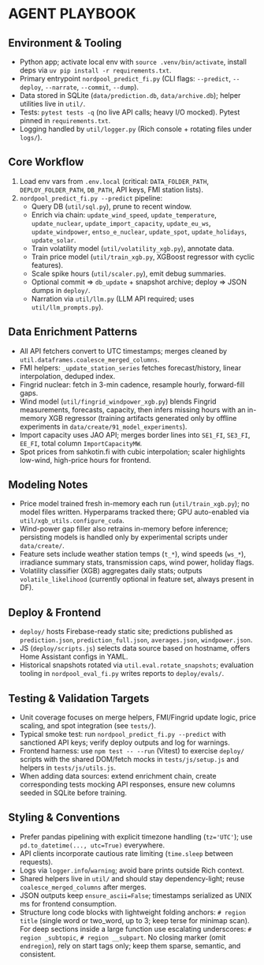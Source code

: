 # AGENT PLAYBOOK

## Environment & Tooling
- Python app; activate local env with `source .venv/bin/activate`, install deps via `uv pip install -r requirements.txt`.
- Primary entrypoint `nordpool_predict_fi.py` (CLI flags: `--predict`, `--deploy`, `--narrate`, `--commit`, `--dump`).
- Data stored in SQLite (`data/prediction.db`, `data/archive.db`); helper utilities live in `util/`.
- Tests: `pytest tests -q` (no live API calls; heavy I/O mocked). Pytest pinned in `requirements.txt`.
- Logging handled by `util/logger.py` (Rich console + rotating files under `logs/`).

## Core Workflow
1. Load env vars from `.env.local` (critical: `DATA_FOLDER_PATH`, `DEPLOY_FOLDER_PATH`, `DB_PATH`, API keys, FMI station lists).
2. `nordpool_predict_fi.py --predict` pipeline:
   - Query DB (`util/sql.py`), prune to recent window.
   - Enrich via chain: `update_wind_speed`, `update_temperature`, `update_nuclear`, `update_import_capacity`, `update_eu_ws`, `update_windpower`, `entso_e_nuclear`, `update_spot`, `update_holidays`, `update_solar`.
   - Train volatility model (`util/volatility_xgb.py`), annotate data.
   - Train price model (`util/train_xgb.py`, XGBoost regressor with cyclic features).
   - Scale spike hours (`util/scaler.py`), emit debug summaries.
   - Optional commit ⇒ `db_update` + snapshot archive; deploy ⇒ JSON dumps in `deploy/`.
   - Narration via `util/llm.py` (LLM API required; uses `util/llm_prompts.py`).

## Data Enrichment Patterns
- All API fetchers convert to UTC timestamps; merges cleaned by `util.dataframes.coalesce_merged_columns`.
- FMI helpers: `_update_station_series` fetches forecast/history, linear interpolation, deduped index.
- Fingrid nuclear: fetch in 3-min cadence, resample hourly, forward-fill gaps.
- Wind model (`util/fingrid_windpower_xgb.py`) blends Fingrid measurements, forecasts, capacity, then infers missing hours with an in-memory XGB regressor (training artifacts generated only by offline experiments in `data/create/91_model_experiments`).
- Import capacity uses JAO API; merges border lines into `SE1_FI`, `SE3_FI`, `EE_FI`, total column `ImportCapacityMW`.
- Spot prices from sahkotin.fi with cubic interpolation; scaler highlights low-wind, high-price hours for frontend.

## Modeling Notes
- Price model trained fresh in-memory each run (`util/train_xgb.py`); no model files written. Hyperparams tracked there; GPU auto-enabled via `util/xgb_utils.configure_cuda`.
- Wind-power gap filler also retrains in-memory before inference; persisting models is handled only by experimental scripts under `data/create/`.
- Feature sets include weather station temps (`t_*`), wind speeds (`ws_*`), irradiance summary stats, transmission caps, wind power, holiday flags.
- Volatility classifier (XGB) aggregates daily stats; outputs `volatile_likelihood` (currently optional in feature set, always present in DF).

## Deploy & Frontend
- `deploy/` hosts Firebase-ready static site; predictions published as `prediction.json`, `prediction_full.json`, `averages.json`, `windpower.json`.
- JS (`deploy/scripts.js`) selects data source based on hostname, offers Home Assistant configs in YAML.
- Historical snapshots rotated via `util.eval.rotate_snapshots`; evaluation tooling in `nordpool_eval_fi.py` writes reports to `deploy/evals/`.

## Testing & Validation Targets
- Unit coverage focuses on merge helpers, FMI/Fingrid update logic, price scaling, and spot integration (see `tests/`).
- Typical smoke test: run `nordpool_predict_fi.py --predict` with sanctioned API keys; verify deploy outputs and log for warnings.
- Frontend harness: use `npm test -- --run` (Vitest) to exercise `deploy/` scripts with the shared DOM/fetch mocks in `tests/js/setup.js` and helpers in `tests/js/utils.js`.
- When adding data sources: extend enrichment chain, create corresponding tests mocking API responses, ensure new columns seeded in SQLite before training.

## Styling & Conventions
- Prefer pandas pipelining with explicit timezone handling (`tz='UTC'`); use `pd.to_datetime(..., utc=True)` everywhere.
- API clients incorporate cautious rate limiting (`time.sleep` between requests).
- Logs via `logger.info`/`warning`; avoid bare prints outside Rich context.
- Shared helpers live in `util/` and should stay dependency-light; reuse `coalesce_merged_columns` after merges.
- JSON outputs keep `ensure_ascii=False`; timestamps serialized as UNIX ms for frontend consumption.
- Structure long code blocks with lightweight folding anchors: `# region title` (single word or two_word, up to 3; keep terse for minimap scan). For deep sections inside a large function use escalating underscores: `# region _subtopic`, `# region __subpart`. No closing marker (omit `endregion`), rely on start tags only; keep them sparse, semantic, and consistent.
